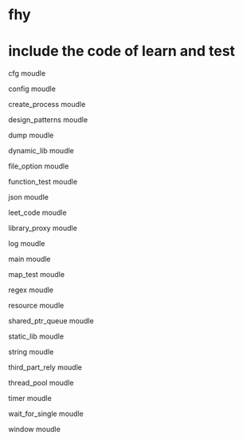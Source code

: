 # fhy 
# include the code of learn and test


cfg  moudle

config moudle

create_process moudle

design_patterns moudle

dump moudle

dynamic_lib moudle

file_option moudle

function_test moudle

json moudle

leet_code moudle

library_proxy moudle

log moudle

main moudle

map_test moudle

regex moudle

resource moudle

shared_ptr_queue moudle

static_lib moudle

string moudle

third_part_rely moudle

thread_pool moudle

timer moudle

wait_for_single moudle

window moudle

